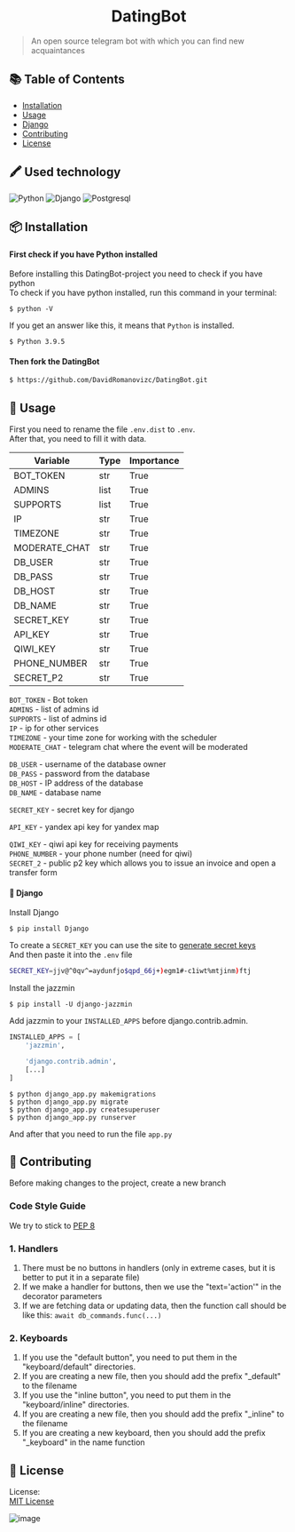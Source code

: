 <h1 align="center">DatingBot</h1>

> An open source telegram bot with which you can find new acquaintances

## :books: Table of Contents

- [Installation](#package-installation)
- [Usage](#rocket-usage)
- [Django](#green_book-django)
- [Contributing](#memo-contributing)
- [License](#scroll-license)

## 🖍 Used technology

![Python](https://img.shields.io/badge/Python-FFD43B?style=for-the-badge&logo=python&logoColor=blue)
![Django](https://img.shields.io/badge/Django-092E20?style=for-the-badge&logo=django&logoColor=green)
![Postgresql](https://img.shields.io/badge/PostgreSQL-316192?style=for-the-badge&logo=postgresql&logoColor=white)

## :package: Installation

#### First check if you have Python installed

Before installing this DatingBot-project you need to check if you have python\
To check if you have python installed, run this command in your terminal:

```vim
$ python -V
```

If you get an answer like this, it means that `Python` is installed.

```vim
$ Python 3.9.5
```

#### Then fork the DatingBot

```sh
$ https://github.com/DavidRomanovizc/DatingBot.git
```

## :rocket: Usage

First you need to rename the file `.env.dist` to `.env`.\
After that, you need to fill it with data.

| Variable      | Type | Importance |
|---------------|------|------------|
| BOT_TOKEN     | str  | True       |
| ADMINS        | list | True       |
| SUPPORTS      | list | True       |
| IP            | str  | True       |
| TIMEZONE      | str  | True       |
| MODERATE_CHAT | str  | True       |
| DB_USER       | str  | True       |
| DB_PASS       | str  | True       |
| DB_HOST       | str  | True       |
| DB_NAME       | str  | True       |
| SECRET_KEY    | str  | True       |
| API_KEY       | str  | True       |
| QIWI_KEY      | str  | True       |
| PHONE_NUMBER  | str  | True       |
| SECRET_P2     | str  | True       |

`BOT_TOKEN` - Bot token\
`ADMINS` - list of admins id\
`SUPPORTS` - list of admins id\
`IP` - ip for other services\
`TIMEZONE` - your time zone for working with the scheduler\
`MODERATE_CHAT` - telegram chat where the event will be moderated

`DB_USER` - username of the database owner\
`DB_PASS` - password from the database\
`DB_HOST` - IP address of the database\
`DB_NAME` - database name

`SECRET_KEY` - secret key for django

`API_KEY` - yandex api key for yandex map

`QIWI_KEY` - qiwi api key for receiving payments\
`PHONE_NUMBER` - your phone number (need for qiwi)\
`SECRET_2` - public p2 key which allows you to issue an invoice and open a transfer form

#### :green_book: Django

Install Django

```vim
$ pip install Django
```

To create a `SECRET_KEY` you can use the site to [generate secret keys](https://djecrety.ir/)\
And then paste it into the `.env` file

```sh
SECRET_KEY=jjv@^0qv^=aydunfjo$qpd_66j+)egm1#-c1iwt%mtjinm)ftj
```

Install the jazzmin

```vim
$ pip install -U django-jazzmin
```

Add jazzmin to your `INSTALLED_APPS` before django.contrib.admin.

```py
INSTALLED_APPS = [
    'jazzmin',

    'django.contrib.admin',
    [...]
]
```

```vim
$ python django_app.py makemigrations
$ python django_app.py migrate
$ python django_app.py createsuperuser
$ python django_app.py runserver
```

And after that you need to run the file `app.py `

## :memo: Contributing

Before making changes to the project, create a new branch

### Code Style Guide

We try to stick
to [PEP 8](https://peps.python.org/pep-0008/#:~:text=Use%20the%20function%20naming%20rules,invoke%20Python's%20name%20mangling%20rules)

### 1. Handlers

1. There must be no buttons in handlers (only in extreme cases, but it is better to put it in a separate file)
2. If we make a handler for buttons, then we use the "text='action'" in the decorator parameters
3. If we are fetching data or updating data, then the function call should be like this: `await db_commands.func(...)`

### 2. Keyboards

1. If you use the "default button", you need to put them in the "keyboard/default" directories.
2. If you are creating a new file, then you should add the prefix "_default" to the filename
3. If you use the "inline button", you need to put them in the "keyboard/inline" directories.
4. If you are creating a new file, then you should add the prefix "_inline" to the filename
5. If you are creating a new keyboard, then you should add the prefix "_keyboard" in the name function

## :scroll: License

License:\
[MIT License](LICENSE)

![image](https://user-images.githubusercontent.com/72649244/173241368-c40bd408-8df8-450f-9ac7-530de1692e1c.png)

